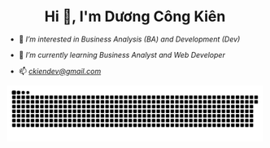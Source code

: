 <h1 align="center">Hi 👋, I'm Dương Công Kiên</h1>

- 👀 *I’m interested in Business Analysis (BA) and Development (Dev)*

- 🌱 *I’m currently learning Business Analyst and Web Developer*

- 📫 *ckiendev@gmail.com*


![snake gif](https://github.com/Kine-code/Kine-code/blob/output/github-contribution-grid-snake.svg)

